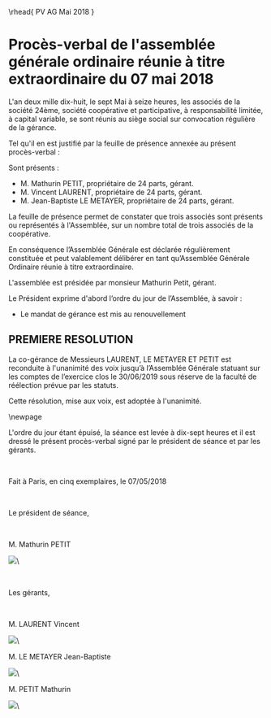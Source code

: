 \rhead{ PV AG Mai 2018 }

# Procès-verbal de l'assemblée générale ordinaire réunie à titre extraordinaire du 07 mai 2018

L'an deux mille dix-huit, le sept Mai à seize heures, les associés de la société 24ème, société coopérative et participative, à responsabilité limitée, à capital variable, se sont réunis au siège social sur convocation régulière de la gérance.

Tel qu'il en est justifié par la feuille de présence annexée au présent procès-verbal :

Sont présents :

- M. Mathurin PETIT, propriétaire de 24 parts, gérant.
- M. Vincent LAURENT, propriétaire de 24 parts, gérant.
- M. Jean-Baptiste LE METAYER, propriétaire de 24 parts, gérant.

La feuille de présence permet de constater que trois associés sont présents ou représentés à l'Assemblée, sur un nombre total de trois associés de la coopérative.

En conséquence l’Assemblée Générale est déclarée régulièrement constituée et peut valablement délibérer en tant qu’Assemblée Générale Ordinaire réunie à titre extraordinaire.

L'assemblée est présidée par monsieur Mathurin Petit, gérant.

Le Président exprime d'abord l’ordre du jour de l’Assemblée, à savoir :

-   Le mandat de gérance est mis au renouvellement

## PREMIERE RESOLUTION

La co-gérance de Messieurs LAURENT, LE METAYER ET PETIT est reconduite
à l'unanimité des voix jusqu’à l’Assemblée Générale statuant sur les 
comptes de l’exercice clos le 30/06/2019 sous réserve de la faculté de
réélection prévue par les statuts.

Cette résolution, mise aux voix, est adoptée à l'unanimité.

\newpage

L'ordre du jour étant épuisé, la séance est levée à dix-sept heures et
il est dressé le présent procès-verbal signé par le président de séance
et par les gérants.

&nbsp;

Fait à Paris, en cinq exemplaires, le 07/05/2018

&nbsp;

Le président de séance,

&nbsp;

M. Mathurin PETIT

![](images/signature_lu_approuve_3.jpg)\

&nbsp;

Les gérants,

&nbsp;

M. LAURENT Vincent

![](images/signature_lu_approuve_1.jpg)\

M. LE METAYER Jean-Baptiste

![](images/signature_lu_approuve_2.jpg)\

M. PETIT Mathurin

![](images/signature_lu_approuve_3.jpg)\
